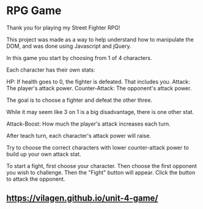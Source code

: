 # RPG Game

Thank you for playing my Street Fighter RPG! 

This project was made as a way to help understand how to manipulate the DOM, and was done using Javascript and jQuery.

In this game you start by choosing from 1 of 4 characters.

Each character has their own stats:

HP: If health goes to 0, the fighter is defeated. That includes you.
Attack: The player's attack power.
Counter-Attack: The opponent's attack power.

The goal is to choose a fighter and defeat the other three. 

While it may seem like 3 on 1 is a big disadvantage, there is one other stat.

Attack-Boost: How much the player's attack increases each turn.

After teach turn, each character's attack power will raise. 

Try to choose the correct characters with lower counter-attack power to 
build up your own attack stat.

To start a fight, first choose your character. Then choose the first opponent
you wish to challenge. Then the "Fight" button will appear. Click the button
to attack the opponent.

## https://vilagen.github.io/unit-4-game/
